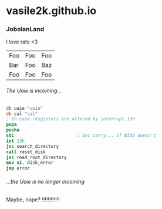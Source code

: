 # vasile2k.github.io
### JobolanLand
I love rats <3

<table>
    <tr>
        <td>Foo</td>
        <td>Foo</td>
        <td>Foo</td>
    </tr>
    <tr>
        <td>Bar</td>
        <td>Foo</td>
        <td>Baz</td>
    </tr>
    <tr>
        <td>Foo</td>
        <td>Foo</td>
        <td>Foo</td>
    </tr>
</table>

###### The Uaie is incoming...

```nasm
db uaie "uaie"
db cal "cal"
; In case resgisters are altered by interrupt 13h
popa
pusha
stc                        ; Set carry... if BIOS doesn't
int 13h
jnc search_directory
call reset_disk
jnc read_root_directory
mov si, disk_error
jmp error
```

###### ...the Uaie is no longer incoming

Maybe, nope?
!!!!!!!!!!!!
